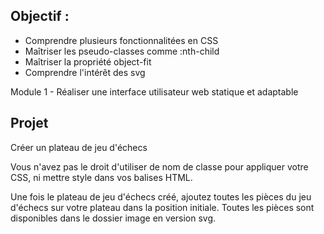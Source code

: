 Objectif :
- 

- Comprendre plusieurs fonctionnalitées en CSS
- Maîtriser les pseudo-classes comme :nth-child
- Maîtriser la propriété object-fit
- Comprendre l'intérêt des svg

Module 1 - Réaliser une interface utilisateur web statique et adaptable

Projet
- 

Créer un plateau de jeu d'échecs

Vous n'avez pas le droit d'utiliser de nom de classe pour appliquer votre CSS, ni mettre style dans vos balises HTML.

Une fois le plateau de jeu d'échecs créé, ajoutez toutes les pièces du jeu d'échecs sur votre plateau dans la position initiale. Toutes les pièces sont disponibles dans le dossier image en version svg.


